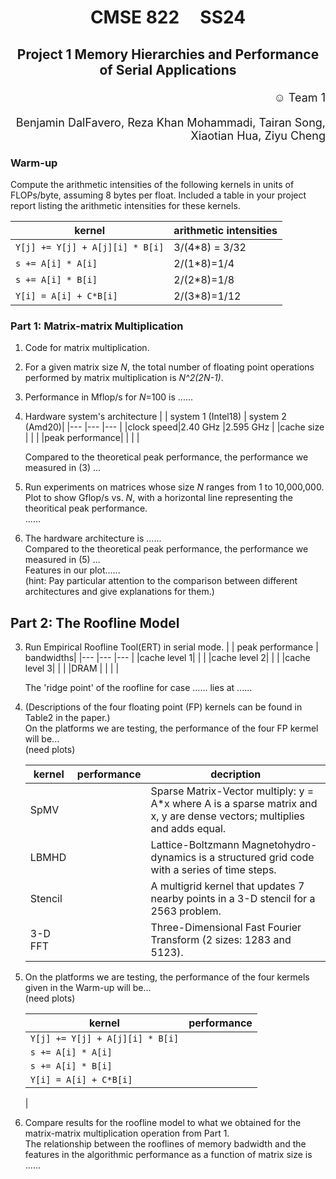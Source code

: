 # <p style="text-align: center;"> CMSE 822 &nbsp;&nbsp;&nbsp; SS24
## <p style="text-align: center;">  Project 1  Memory Hierarchies and Performance of Serial Applications

<p style="text-align: right; font-size: 18px;">  &#9786; Team 1  </p>
<p style="text-align: right; font-size: 18px;">  Benjamin DalFavero, Reza Khan Mohammadi, Tairan Song, Xiaotian Hua, Ziyu Cheng</p>  

### Warm-up

Compute the arithmetic intensities of the following kernels in units of FLOPs/byte, assuming 8 bytes per float. Included a table in your project report listing the arithmetic intensities for these kernels.

|kernel                             | arithmetic intensities  | 
|---                                |---                |
|`Y[j] += Y[j] + A[j][i] * B[i]`    |3/(4*8) = 3/32     |     
|`s += A[i] * A[i]`                 |2/(1*8)=1/4        |
|`s += A[i] * B[i]`                 |2/(2*8)=1/8        |
|`Y[i] = A[i] + C*B[i]`             |2/(3*8)=1/12       |



### Part 1: Matrix-matrix Multiplication

1. Code for matrix multiplication.  

2. For a given matrix size _N_, the total number of floating point operations performed by matrix multiplication is _N^2(2N-1)_.  

3. Performance in Mflop/s for _N_=100 is ......  

4.  Hardware system's architecture
    |           | system 1 (Intel18)  | system 2 (Amd20)|
    |---        |---              |---            |
    |clock speed|2.40 GHz         |2.595 GHz      |
    |cache size |                 |               |
    |peak performance|            |               |
    |


    Compared to the theoretical peak performance, the performance we measured in (3) ...

5. Run experiments on matrices whose size _N_ ranges from 1 to 10,000,000.   
Plot to show Gflop/s vs. _N_, with a horizontal line representing the theoritical peak performance.    
......



6. The hardware architecture is ......  
Compared to the theoretical peak performance, the performance we measured in (5) ...  
Features in our plot......    
(hint: Pay particular attention to the comparison between different architectures and give explanations for them.)  


## Part 2: The Roofline Model 

3. Run Empirical Roofline Tool(ERT) in serial mode.
    |             | peak performance | bandwidths|
    |---          |---               |---            |
    |cache level 1|                  |               |
    |cache level 2|                  |               |
    |cache level 3|                  |               |
    |DRAM         |                  |               |
    |

    The 'ridge point' of the roofline for case ...... lies at ......  


4. (Descriptions of the four floating point (FP) kernels can be found in Table2 in the paper.)  
On the platforms we are testing, the performance of the four FP kermel will be...   
(need plots)

    |kernel |performance   |decription   | 
    |---    |---           |---  |
    |SpMV   |              |Sparse Matrix-Vector multiply: y = A*x where A is a sparse matrix and x, y are dense vectors; multiplies and adds equal.|
    |LBMHD  |              |Lattice-Boltzmann Magnetohydro- dynamics is a structured grid code with a series of time steps.|
    |Stencil|              |A multigrid kernel that updates 7 nearby points in a 3-D stencil for a 2563 problem.|
    |3-D FFT|              |Three-Dimensional Fast Fourier Transform (2 sizes: 1283 and 5123). |


5. On the platforms we are testing, the performance of the four kermels given in the Warm-up will be...    
(need plots)


    |kernel                        |performance| 
    |---                            |---  |
    |`Y[j] += Y[j] + A[j][i] * B[i]`|     |
    |`s += A[i] * A[i]`             |     |
    |`s += A[i] * B[i]`             |     |
    |`Y[i] = A[i] + C*B[i]`         |     |
    |

6. Compare results for the roofline model to what we obtained for the matrix-matrix multiplication operation from Part 1.  
The relationship between the rooflines of memory badwidth and the features in the algorithmic performance as a function of matrix size is ......


